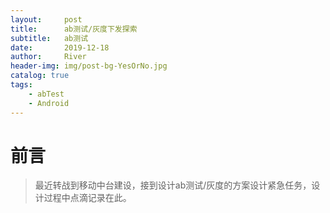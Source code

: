 ```yaml
---
layout:     post
title:      ab测试/灰度下发探索
subtitle:   ab测试
date:       2019-12-18
author:     River
header-img: img/post-bg-YesOrNo.jpg
catalog: true
tags:
    - abTest
    - Android
--- 
```


# 前言
>最近转战到移动中台建设，接到设计ab测试/灰度的方案设计紧急任务，设计过程中点滴记录在此。
